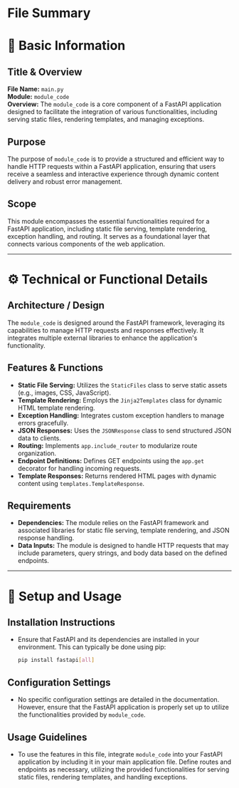 # File Summary

# 📌 Basic Information

## Title & Overview
**File Name:** `main.py`  
**Module:** `module_code`  
**Overview:** The `module_code` is a core component of a FastAPI application designed to facilitate the integration of various functionalities, including serving static files, rendering templates, and managing exceptions.

## Purpose
The purpose of `module_code` is to provide a structured and efficient way to handle HTTP requests within a FastAPI application, ensuring that users receive a seamless and interactive experience through dynamic content delivery and robust error management.

## Scope
This module encompasses the essential functionalities required for a FastAPI application, including static file serving, template rendering, exception handling, and routing. It serves as a foundational layer that connects various components of the web application.

---

# ⚙️ Technical or Functional Details

## Architecture / Design
The `module_code` is designed around the FastAPI framework, leveraging its capabilities to manage HTTP requests and responses effectively. It integrates multiple external libraries to enhance the application's functionality.

## Features & Functions
- **Static File Serving:** Utilizes the `StaticFiles` class to serve static assets (e.g., images, CSS, JavaScript).
- **Template Rendering:** Employs the `Jinja2Templates` class for dynamic HTML template rendering.
- **Exception Handling:** Integrates custom exception handlers to manage errors gracefully.
- **JSON Responses:** Uses the `JSONResponse` class to send structured JSON data to clients.
- **Routing:** Implements `app.include_router` to modularize route organization.
- **Endpoint Definitions:** Defines GET endpoints using the `app.get` decorator for handling incoming requests.
- **Template Responses:** Returns rendered HTML pages with dynamic content using `templates.TemplateResponse`.

## Requirements
- **Dependencies:** The module relies on the FastAPI framework and associated libraries for static file serving, template rendering, and JSON response handling.
- **Data Inputs:** The module is designed to handle HTTP requests that may include parameters, query strings, and body data based on the defined endpoints.

---

# 🚀 Setup and Usage

## Installation Instructions
- Ensure that FastAPI and its dependencies are installed in your environment. This can typically be done using pip:
  ```bash
  pip install fastapi[all]
  ```

## Configuration Settings
- No specific configuration settings are detailed in the documentation. However, ensure that the FastAPI application is properly set up to utilize the functionalities provided by `module_code`.

## Usage Guidelines
- To use the features in this file, integrate `module_code` into your FastAPI application by including it in your main application file. Define routes and endpoints as necessary, utilizing the provided functionalities for serving static files, rendering templates, and handling exceptions.